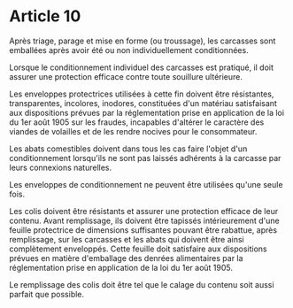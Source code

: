 # Article 10

Après triage, parage et mise en forme (ou troussage), les carcasses sont emballées après avoir été ou non individuellement conditionnées.

Lorsque le conditionnement individuel des carcasses est pratiqué, il doit assurer une protection efficace contre toute souillure ultérieure.

Les enveloppes protectrices utilisées à cette fin doivent être résistantes, transparentes, incolores, inodores, constituées d'un matériau satisfaisant aux dispositions prévues par la réglementation prise en application de la loi du 1er août 1905 sur les fraudes, incapables d'altérer le caractère des viandes de volailles et de les rendre nocives pour le consommateur.

Les abats comestibles doivent dans tous les cas faire l'objet d'un conditionnement lorsqu'ils ne sont pas laissés adhérents à la carcasse par leurs connexions naturelles.

Les enveloppes de conditionnement ne peuvent être utilisées qu'une seule fois.

Les colis doivent être résistants et assurer une protection efficace de leur contenu. Avant remplissage, ils doivent être tapissés intérieurement d'une feuille protectrice de dimensions suffisantes pouvant être rabattue, après remplissage, sur les carcasses et les abats qui doivent être ainsi complètement enveloppés. Cette feuille doit satisfaire aux dispositions prévues en matière d'emballage des denrées alimentaires par la réglementation prise en application de la loi du 1er août 1905.

Le remplissage des colis doit être tel que le calage du contenu soit aussi parfait que possible.
